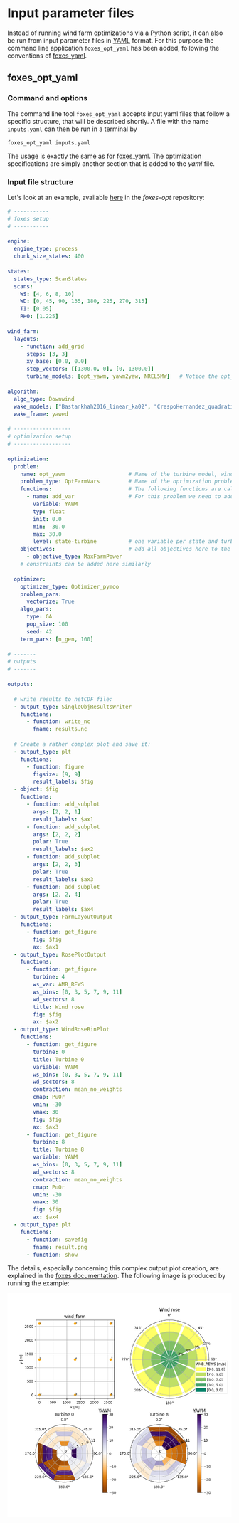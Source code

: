 # Input parameter files

Instead of running wind farm optimizations via a Python script, it can also be run from input parameter 
files in [YAML](https://de.wikipedia.org/wiki/YAML) format. For this purpose the 
command line application `foxes_opt_yaml` has been added, following the conventions of [foxes_yaml](https://fraunhoferiwes.github.io/foxes.docs/parameter_files.html#foxes-yaml).

## foxes\_opt\_yaml

### Command and options

The command line tool `foxes_opt_yaml` accepts input yaml files that follow a specific
structure, that will be described shortly. A file with the name `inputs.yaml` can then be run in a terminal by

```console
foxes_opt_yaml inputs.yaml
```

The usage is exactly the same as for [foxes_yaml](https://fraunhoferiwes.github.io/foxes.docs/parameter_files.html#foxes-yaml). 
The optimization specifications are simply another section that is added to the *yaml* file.

### Input file structure

Let's look at an example, available [here](https://github.com/FraunhoferIWES/foxes-opt/blob/main/examples/yaml_input/inputs.yaml) in the *foxes-opt* repository:

```yaml
# -----------
# foxes setup
# -----------

engine:
  engine_type: process
  chunk_size_states: 400

states:
  states_type: ScanStates
  scans:
    WS: [4, 6, 8, 10]
    WD: [0, 45, 90, 135, 180, 225, 270, 315]
    TI: [0.05]
    RHO: [1.225]
  
wind_farm:
  layouts:
    - function: add_grid
      steps: [3, 3]
      xy_base: [0.0, 0.0]
      step_vectors: [[1300.0, 0], [0, 1300.0]]
      turbine_models: [opt_yawm, yawm2yaw, NREL5MW]   # Notice the opt_yawm model

algorithm:
  algo_type: Downwind
  wake_models: ["Bastankhah2016_linear_ka02", "CrespoHernandez_quadratic_ka04"]
  wake_frame: yawed

# ------------------
# optimization setup
# ------------------

optimization:
  problem:
    name: opt_yawm                    # Name of the turbine model, wind_farm section
    problem_type: OptFarmVars         # Name of the optimization problem class
    functions:                        # The following functions are called before init
      - name: add_var                 # For this problem we need to add an opt variable
        variable: YAWM
        typ: float
        init: 0.0
        min: -30.0
        max: 30.0
        level: state-turbine          # one variable per state and turbine
    objectives:                       # add all objectives here to the list
      - objective_type: MaxFarmPower  
    # constraints can be added here similarly

  optimizer:
    optimizer_type: Optimizer_pymoo
    problem_pars:
      vectorize: True
    algo_pars:
      type: GA
      pop_size: 100
      seed: 42
    term_pars: [n_gen, 100]

# -------
# outputs
# -------

outputs:

  # write results to netCDF file:
  - output_type: SingleObjResultsWriter
    functions:
      - function: write_nc
        fname: results.nc
  
  # Create a rather complex plot and save it:
  - output_type: plt          
    functions:
      - function: figure
        figsize: [9, 9]
        result_labels: $fig
  - object: $fig
    functions:
      - function: add_subplot
        args: [2, 2, 1]
        result_labels: $ax1
      - function: add_subplot
        args: [2, 2, 2]
        polar: True
        result_labels: $ax2
      - function: add_subplot
        args: [2, 2, 3]
        polar: True
        result_labels: $ax3
      - function: add_subplot
        args: [2, 2, 4]
        polar: True
        result_labels: $ax4
  - output_type: FarmLayoutOutput
    functions:
      - function: get_figure
        fig: $fig
        ax: $ax1
  - output_type: RosePlotOutput
    functions:
      - function: get_figure
        turbine: 4
        ws_var: AMB_REWS
        ws_bins: [0, 3, 5, 7, 9, 11]
        wd_sectors: 8
        title: Wind rose
        fig: $fig
        ax: $ax2
  - output_type: WindRoseBinPlot
    functions:
      - function: get_figure
        turbine: 0
        title: Turbine 0
        variable: YAWM
        ws_bins: [0, 3, 5, 7, 9, 11]
        wd_sectors: 8
        contraction: mean_no_weights
        cmap: PuOr
        vmin: -30
        vmax: 30
        fig: $fig
        ax: $ax3
      - function: get_figure
        turbine: 8
        title: Turbine 8
        variable: YAWM
        ws_bins: [0, 3, 5, 7, 9, 11]
        wd_sectors: 8
        contraction: mean_no_weights
        cmap: PuOr
        vmin: -30
        vmax: 30
        fig: $fig
        ax: $ax4
  - output_type: plt
    functions:
      - function: savefig
        fname: result.png
      - function: show
```

The details, especially concerning this complex output plot creation, are explained in the [foxes documentation](https://fraunhoferiwes.github.io/foxes.docs/parameter_files.html). The following image is produced by running the example:

![](parameter_files.png)

